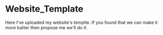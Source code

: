# Website_Template
Here I've uploaded my website's templte.
If you found that we can make it more batter then propose me we'll do it.
